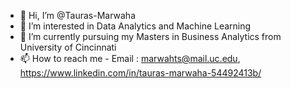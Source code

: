 - 👋 Hi, I’m @Tauras-Marwaha
- 👀 I’m interested in Data Analytics and Machine Learning
- 🌱 I’m currently pursuing my Masters in Business Analytics from University of Cincinnati
- 📫 How to reach me - Email : marwahts@mail.uc.edu, https://www.linkedin.com/in/tauras-marwaha-54492413b/

<!---
Tauras-Marwaha/Tauras-Marwaha is a ✨ special ✨ repository because its `README.md` (this file) appears on your GitHub profile.
You can click the Preview link to take a look at your changes.
--->
